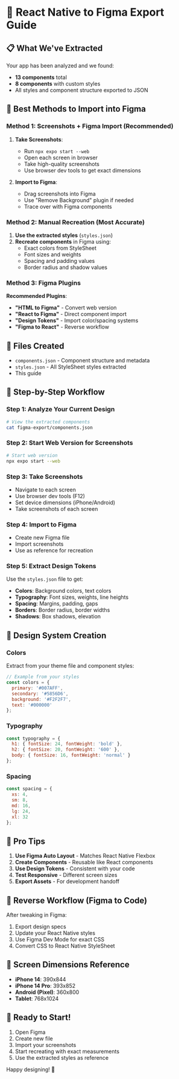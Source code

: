 # 🎨 React Native to Figma Export Guide

## 📋 What We've Extracted

Your app has been analyzed and we found:
- **13 components** total
- **8 components** with custom styles
- All styles and component structure exported to JSON

## 🚀 Best Methods to Import into Figma

### Method 1: Screenshots + Figma Import (Recommended)

1. **Take Screenshots**:
   - Run `npx expo start --web`
   - Open each screen in browser
   - Take high-quality screenshots
   - Use browser dev tools to get exact dimensions

2. **Import to Figma**:
   - Drag screenshots into Figma
   - Use "Remove Background" plugin if needed
   - Trace over with Figma components

### Method 2: Manual Recreation (Most Accurate)

1. **Use the extracted styles** (`styles.json`)
2. **Recreate components** in Figma using:
   - Exact colors from StyleSheet
   - Font sizes and weights
   - Spacing and padding values
   - Border radius and shadow values

### Method 3: Figma Plugins

**Recommended Plugins**:
- **"HTML to Figma"** - Convert web version
- **"React to Figma"** - Direct component import
- **"Design Tokens"** - Import color/spacing systems
- **"Figma to React"** - Reverse workflow

## 📁 Files Created

- `components.json` - Component structure and metadata
- `styles.json` - All StyleSheet styles extracted
- This guide

## 🎯 Step-by-Step Workflow

### Step 1: Analyze Your Current Design
```bash
# View the extracted components
cat figma-export/components.json
```

### Step 2: Start Web Version for Screenshots
```bash
# Start web version
npx expo start --web
```

### Step 3: Take Screenshots
- Navigate to each screen
- Use browser dev tools (F12)
- Set device dimensions (iPhone/Android)
- Take screenshots of each screen

### Step 4: Import to Figma
- Create new Figma file
- Import screenshots
- Use as reference for recreation

### Step 5: Extract Design Tokens
Use the `styles.json` file to get:
- **Colors**: Background colors, text colors
- **Typography**: Font sizes, weights, line heights
- **Spacing**: Margins, padding, gaps
- **Borders**: Border radius, border widths
- **Shadows**: Box shadows, elevation

## 🎨 Design System Creation

### Colors
Extract from your theme file and component styles:
```javascript
// Example from your styles
const colors = {
  primary: '#007AFF',
  secondary: '#5856D6',
  background: '#F2F2F7',
  text: '#000000'
};
```

### Typography
```javascript
const typography = {
  h1: { fontSize: 24, fontWeight: 'bold' },
  h2: { fontSize: 20, fontWeight: '600' },
  body: { fontSize: 16, fontWeight: 'normal' }
};
```

### Spacing
```javascript
const spacing = {
  xs: 4,
  sm: 8,
  md: 16,
  lg: 24,
  xl: 32
};
```

## 🔧 Pro Tips

1. **Use Figma Auto Layout** - Matches React Native Flexbox
2. **Create Components** - Reusable like React components
3. **Use Design Tokens** - Consistent with your code
4. **Test Responsive** - Different screen sizes
5. **Export Assets** - For development handoff

## 🔄 Reverse Workflow (Figma to Code)

After tweaking in Figma:
1. Export design specs
2. Update your React Native styles
3. Use Figma Dev Mode for exact CSS
4. Convert CSS to React Native StyleSheet

## 📱 Screen Dimensions Reference

- **iPhone 14**: 390x844
- **iPhone 14 Pro**: 393x852
- **Android (Pixel)**: 360x800
- **Tablet**: 768x1024

## 🎉 Ready to Start!

1. Open Figma
2. Create new file
3. Import your screenshots
4. Start recreating with exact measurements
5. Use the extracted styles as reference

Happy designing! 🚀 